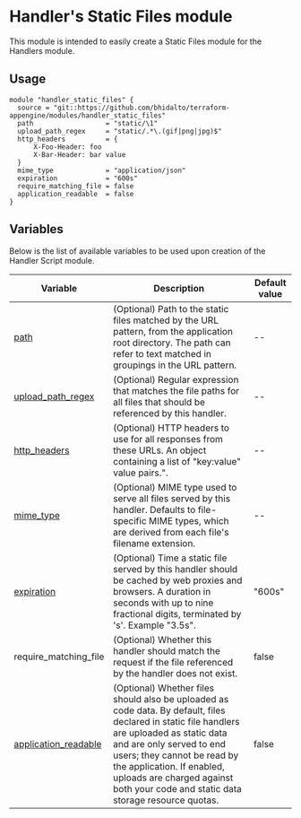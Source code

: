 # Handler's Static Files module

This module is intended to easily create a Static Files module for the Handlers module.

## Usage

```
module "handler_static_files" {
  source = "git::https://github.com/bhidalto/terraform-appengine/modules/handler_static_files"
  path                  = "static/\1"
  upload_path_regex     = "static/.*\.(gif|png|jpg)$"
  http_headers          = {
      X-Foo-Header: foo
      X-Bar-Header: bar value
  }
  mime_type             = "application/json"
  expiration            = "600s"
  require_matching_file = false
  application_readable  = false
}
```

## Variables

Below is the list of available variables to be used upon creation of the Handler Script module.

| Variable | Description | Default value|
| --- | --- | -- |
| [path](https://cloud.google.com/appengine/docs/standard/python/config/appref#handlers_static_files) | (Optional) Path to the static files matched by the URL pattern, from the application root directory. The path can refer to text matched in groupings in the URL pattern. | -- |
| [upload_path_regex](https://cloud.google.com/appengine/docs/standard/python/config/appref#handlers_upload) | (Optional) Regular expression that matches the file paths for all files that should be referenced by this handler. | -- |
| [http_headers](https://cloud.google.com/appengine/docs/standard/python/config/appref#handlers_http_headers) | (Optional) HTTP headers to use for all responses from these URLs. An object containing a list of "key:value" value pairs.". | -- |
| [mime_type](https://cloud.google.com/appengine/docs/standard/python/config/appref#handlers_mime_type) | (Optional) MIME type used to serve all files served by this handler. Defaults to file-specific MIME types, which are derived from each file's filename extension. | -- |
| [expiration](https://cloud.google.com/appengine/docs/standard/python/config/appref#handlers_expiration) | (Optional) Time a static file served by this handler should be cached by web proxies and browsers. A duration in seconds with up to nine fractional digits, terminated by 's'. Example "3.5s". | "600s" |
| require_matching_file | (Optional) Whether this handler should match the request if the file referenced by the handler does not exist. | false |
| [application_readable](https://cloud.google.com/appengine/docs/standard/python/config/appref#handlers_application_readable) | (Optional) Whether files should also be uploaded as code data. By default, files declared in static file handlers are uploaded as static data and are only served to end users; they cannot be read by the application. If enabled, uploads are charged against both your code and static data storage resource quotas. | false |
